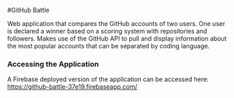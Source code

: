 #GitHub Battle

Web application that compares the GitHub accounts of two users. One user is declared a winner based on a scoring system with repositories and followers. Makes use of the GitHub API to pull and display information about the most popular accounts that can be separated by coding language.

### Accessing the Application

A Firebase deployed version of the application can be accessed here: https://github-battle-37e19.firebaseapp.com/